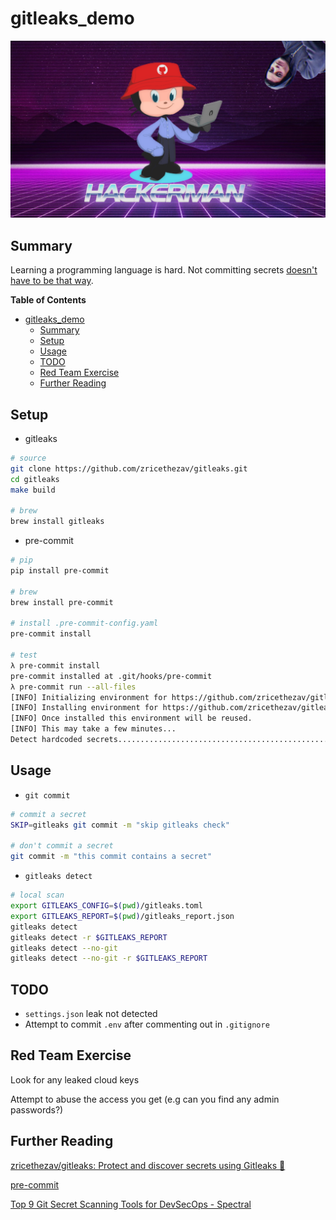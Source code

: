 # gitleaks_demo

![hackermancat](img/octocat_hackerman.png)

## Summary
Learning a programming language is hard. Not committing secrets [doesn't have to be that way](https://github.com/zricethezav/gitleak).


**Table of Contents**
* [gitleaks_demo](#gitleaks_demo)
  * [Summary](#summary)
  * [Setup](#setup)
  * [Usage](#usage)
  * [TODO](#todo)
  * [Red Team Exercise](#red-team-exercise)
  * [Further Reading](#further-reading)

## Setup
* gitleaks
```bash
# source
git clone https://github.com/zricethezav/gitleaks.git
cd gitleaks
make build

# brew
brew install gitleaks
```
* pre-commit
```bash
# pip
pip install pre-commit

# brew
brew install pre-commit

# install .pre-commit-config.yaml
pre-commit install

# test
λ pre-commit install
pre-commit installed at .git/hooks/pre-commit
λ pre-commit run --all-files
[INFO] Initializing environment for https://github.com/zricethezav/gitleaks.
[INFO] Installing environment for https://github.com/zricethezav/gitleaks.
[INFO] Once installed this environment will be reused.
[INFO] This may take a few minutes...
Detect hardcoded secrets.................................................Passed
```

## Usage
* `git commit`
```bash
# commit a secret
SKIP=gitleaks git commit -m "skip gitleaks check"

# don't commit a secret
git commit -m "this commit contains a secret"
```
* `gitleaks detect`
```bash
# local scan
export GITLEAKS_CONFIG=$(pwd)/gitleaks.toml
export GITLEAKS_REPORT=$(pwd)/gitleaks_report.json
gitleaks detect
gitleaks detect -r $GITLEAKS_REPORT
gitleaks detect --no-git
gitleaks detect --no-git -r $GITLEAKS_REPORT
```

## TODO
* `settings.json` leak not detected
* Attempt to commit `.env` after commenting out in `.gitignore`

## Red Team Exercise

Look for any leaked cloud keys

Attempt to abuse the access you get (e.g can you find any admin passwords?)

## Further Reading
[zricethezav/gitleaks: Protect and discover secrets using Gitleaks 🔑](https://github.com/zricethezav/gitleaks)

[pre-commit](https://pre-commit.com/)

[Top 9 Git Secret Scanning Tools for DevSecOps - Spectral](https://spectralops.io/blog/top-9-git-secret-scanning-tools/)
